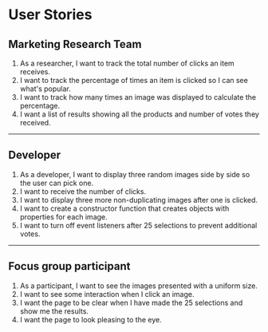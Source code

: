 # User Stories

## Marketing Research Team
1. As a researcher, I want to track the total number of clicks an item receives.
2. I want to track the percentage of times an item is clicked so I can see what's popular.
3. I want to track how many times an image was displayed to calculate the percentage.
4. I want a list of results showing all the products and number of votes they received.

***
## Developer
1. As a developer, I want to display three random images side by side so the user can pick one.
2. I want to receive the number of clicks.
3. I want to display three more non-duplicating images after one is clicked.
4. I want to create a constructor function that creates objects with properties for each image.
5. I want to turn off event listeners after 25 selections to prevent additional votes.

***
## Focus group participant
1. As a participant, I want to see the images presented with a uniform size.
2. I want to see some interaction when I click an image.
3. I want the page to be clear when I have made the 25 selections and show me the results.
4. I want the page to look pleasing to the eye.
